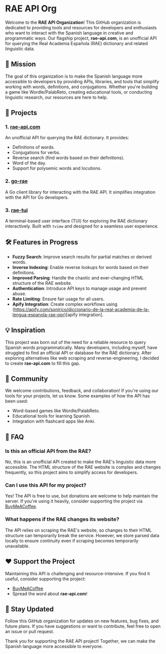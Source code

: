 # RAE API Org

Welcome to the **RAE API Organization**! This GitHub organization is dedicated to providing tools and resources for developers and enthusiasts who want to interact with the Spanish language in creative and programmatic ways. Our flagship project, **rae-api.com**, is an unofficial API for querying the Real Academia Española (RAE) dictionary and related linguistic data.


## 🌟 Mission

The goal of this organization is to make the Spanish language more accessible to developers by providing APIs, libraries, and tools that simplify working with words, definitions, and conjugations. Whether you're building a game like Wordle/PalabReto, creating educational tools, or conducting linguistic research, our resources are here to help.


## 🚀 Projects

### 1. **[rae-api.com](https://rae-api.com)**
An unofficial API for querying the RAE dictionary. It provides:
- Definitions of words.
- Conjugations for verbs.
- Reverse search (find words based on their definitions).
- Word of the day.
- Support for polysemic words and locutions.

### 2. **[go-rae](https://github.com/rae-api-com/go-rae)**
A Go client library for interacting with the RAE API. It simplifies integration with the API for Go developers.

### 3. **[rae-tui](https://github.com/rae-api-com/rae-tui)**
A terminal-based user interface (TUI) for exploring the RAE dictionary interactively. Built with `tview` and designed for a seamless user experience.


## 🛠️ Features in Progress

- **Fuzzy Search**: Improve search results for partial matches or derived words.
- **Inverse Indexing**: Enable reverse lookups for words based on their definitions.
- **Improved Parsing**: Handle the chaotic and ever-changing HTML structure of the RAE website.
- **Authentication**: Introduce API keys to manage usage and prevent abuse.
- **Rate Limiting**: Ensure fair usage for all users.
- **Apify Integration**: Create complex workflows using (https://apify.com/sonirico/diccionario-de-la-real-academia-de-la-lengua-espanola-rae-ppr)[apify integration].

## 💡 Inspiration

This project was born out of the need for a reliable resource to query Spanish words programmatically. Many developers, including myself, have struggled to find an official API or database for the RAE dictionary. After exploring alternatives like web scraping and reverse-engineering, I decided to create **rae-api.com** to fill this gap.


## 🤝 Community

We welcome contributions, feedback, and collaboration! If you're using our tools for your projects, let us know. Some examples of how the API has been used:
- Word-based games like Wordle/PalabReto.
- Educational tools for learning Spanish.
- Integration with flashcard apps like Anki.


## 💬 FAQ

### Is this an official API from the RAE?
No, this is an unofficial API created to make the RAE's linguistic data more accessible. The HTML structure of the RAE website is complex and changes frequently, so this project aims to simplify access for developers.

### Can I use this API for my project?
Yes! The API is free to use, but donations are welcome to help maintain the server. If you're using it heavily, consider supporting the project via [BuyMeACoffee](https://buymeacoffee.com/sonirico).

### What happens if the RAE changes its website?
The API relies on scraping the RAE's website, so changes to their HTML structure can temporarily break the service. However, we store parsed data locally to ensure continuity even if scraping becomes temporarily unavailable.

## ❤️ Support the Project

Maintaining this API is challenging and resource-intensive. If you find it useful, consider supporting the project:
- [BuyMeACoffee](https://buymeacoffee.com/sonirico)
- Spread the word about **rae-api.com**!


## 📢 Stay Updated

Follow this GitHub organization for updates on new features, bug fixes, and future plans. If you have suggestions or want to contribute, feel free to open an issue or pull request.

Thank you for supporting the RAE API project! Together, we can make the Spanish language more accessible to everyone.

